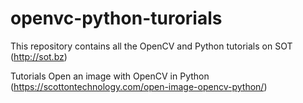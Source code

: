 # openvc-python-turorials
This repository contains all the OpenCV and Python tutorials on SOT (http://sot.bz)

Tutorials
Open an image with OpenCV in Python (https://scottontechnology.com/open-image-opencv-python/)
